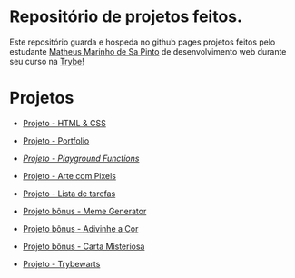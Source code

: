 # Repositório de projetos feitos.

Este repositório guarda e hospeda no github pages projetos feitos pelo estudante [Matheus Marinho de Sa Pinto](https://www.linkedin.com/in/matheus-marinhodsp/) de desenvolvimento web durante seu curso na [Trybe!](https://www.betrybe.com/) 

# Projetos

- [Projeto - HTML & CSS](https://matheusnff85.github.io/lessions-learned/)

- [Projeto - Portfolio](https://matheusnff85.github.io/portfolio/)

- _[Projeto - Playground Functions](https://github.com/tryber/sd-020-b-project-playground-functions/pull/129)_

- [Projeto - Arte com Pixels](https://matheusnff85.github.io/pixels-art/)

- [Projeto - Lista de tarefas](https://matheusnff85.github.io/todo-list/)

- [Projeto bônus - Meme Generator](https://matheusnff85.github.io/meme-generator/)

- [Projeto bônus - Adivinhe a Cor](https://matheusnff85.github.io/color-guess/)

- [Projeto bônus - Carta Misteriosa](https://matheusnff85.github.io/mistery-letter/)

- [Projeto - Trybewarts](https://matheusnff85.github.io/trybewarts/)

